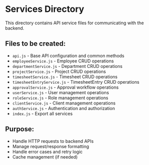 # Services Directory

This directory contains API service files for communicating with the backend.

## Files to be created:

- `api.js` - Base API configuration and common methods
- `employeeService.js` - Employee CRUD operations
- `departmentService.js` - Department CRUD operations
- `projectService.js` - Project CRUD operations
- `timesheetService.js` - Timesheet CRUD operations
- `timesheetEntryService.js` - TimesheetEntry CRUD operations
- `approvalService.js` - Approval workflow operations
- `userService.js` - User management operations
- `roleService.js` - Role management operations
- `clientService.js` - Client management operations
- `authService.js` - Authentication and authorization
- `index.js` - Export all services

## Purpose:
- Handle HTTP requests to backend APIs
- Manage request/response formatting
- Handle error cases and retry logic
- Cache management (if needed)
